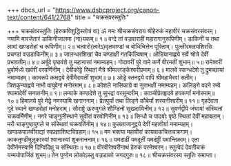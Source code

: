 +++
dbcs_url = "https://www.dsbcproject.org/canon-text/content/641/2768"
title = "चक्रसंवरस्तुतिः"

+++
चक्रसंवरस्तुतिः
(हेरुकविशुद्धिस्तोत्रं वा)
ॐ नमः श्रीचक्रसंवराय
श्रीहेरुकं महावीरं चक्रसंवरसंवरम्। 
नमामि मारजेतारं डाकिनीजालमा (ना)यकम्॥ १॥
वन्दे तां वज्रवाराहीं महारागानुरूपिणीम्। 
डाकिनीं च तथा लामां खण्डरोहां च रूपिणीम्॥ २॥
चत्वारो(त्वरेऽ)मृतभाण्डां च बोधिचित्तेन पूरिताम्। 
पुल्लीरमलयशिरसि प्रचण्डां वज्रडाकिनीम्॥ ३॥
जालन्धरशिखां चैव चण्डाक्षीं गतकिल्विषाम्। 
ओडियानाह्वये सर्वे श्रोत्रे देवीं प्रभावतीम्॥ ४॥
अर्बुदे पृष्ठवंशे तु महानासां नमाम्यहम्। 
गोदावरीं पुरे वामे कर्णे वीरमतीं शुभाम्॥ ५॥
रामेश्वरीं भ्रुवोर्मध्ये खर्वरीं वरवर्णिनीम्। 
देवीकोट्टे स्थितां मैत्रे श्रीमल्लङ्केश्वरीप्रभाम्॥ ६॥
मालवे स्कन्धदेशे तु द्रुमच्छायां नमाम्यहम्। 
कामरूपे कक्षद्वये देवीमैरावतीं शुभाम्॥ ७॥
ओड्रे स्तनद्वये वापि श्रीमहाभैरवां सतीम्। 
त्रिशकुन्याह्वये नाभौ वायुवेगां मनोरमाम्॥ ८॥
कोशले नासिकाग्रे वा सुराभक्षीं नमाम्यहम्। 
कलिङ्गे वदने रम्ये श्यामादेवीं सनातनीम्॥ ९॥
लम्पाके कण्ठदेशे तु सुभद्रां वरसुन्दरीम्। 
काञ्चीप्रेतहृदये हयकर्णां मनोरमाम्॥ १०॥
हिमालये पुरे मेढ्रे नमस्यामि खगाननाम्। 
प्रेतपुर्यां तथा लिङ्गे कौबेर्यां शस्यनीश्वरीम्॥ ११॥
गृहदेवता गुदे स्थाने खण्डरोहां मनोहराम्। 
सौराष्ट्रे ऊरुयुगले शौण्डिनो सुखदायिनीम्॥ १२॥
सुवर्णद्वीपे जंघायां संस्थितां चक्रवर्मिणीम्। 
नगरे चाङ्गुलीस्थाने सुवीरां वरयोगिनीम्॥ १३॥
सिन्धौ च पादयोः पृष्ठे स्थितां देवीं महाबलाम्। 
मरौ चाङ्गुष्ठयुगले च संस्थितां चक्रवर्तिनीम्॥ १४॥
कुलताजानुद्वये देवीं महावीर्या नमाम्यहम्। 
खण्डकपालवीराद्यां स्वप्रज्ञाशिष्टविग्रहाम्॥ १५॥
मम भक्त्या महावीरां कायवाकचित्तचक्रगाम्। 
काकतुण्डीमुलूकास्यां श्वानास्यां शूकराननाम्॥ १६॥
यमदाढीं यमदूतीं यमदंष्ट्रीं यमान्तिकाम्। 
एता देवीर्नमस्यामि दिग्विदिक्षु च संस्थिताः॥ १७॥
वीरवीरेश्वरीनाथं हेरुकं परमेश्वरम्। 
स्तुत्वेदं देवतीचक्रं यन्मयोपार्जितं शुभम्॥ 
तेन पुण्येन लोकोऽस्तु वज्रडाको जगद्गुरुः॥ १८॥
श्रीचक्रसंवरस्य स्तुतिः समाप्ता।
